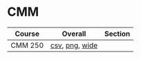 # CMM

| Course | Overall | Section |
| ------ | ------- | ------- |
| CMM 250 | [csv](https://github.com/UCSD-Historical-Enrollment-Data/2023Fall/blob/main/overall/CMM%20250.csv), [png](https://raw.githubusercontent.com/UCSD-Historical-Enrollment-Data/2023Fall/main/plot_overall/CMM%20250.png), [wide](https://raw.githubusercontent.com/UCSD-Historical-Enrollment-Data/2023Fall/main/plot_overall_wide/CMM%20250.png) |  |
